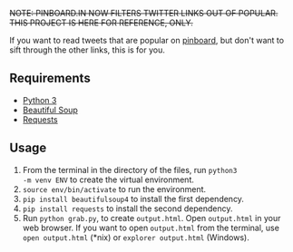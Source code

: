 <del>NOTE: PINBOARD.IN NOW FILTERS TWITTER LINKS OUT OF POPULAR. THIS PROJECT IS HERE FOR REFERENCE, ONLY.</del>

<!-- [![No Maintenance Intended](http://unmaintained.tech/badge.svg)](http://unmaintained.tech/) -->

If you want to read tweets that are popular on [pinboard](http://pinboard.in), but don't want to sift through the other links, this is for you.

Requirements
------------

- [Python 3](https://www.python.org)
- [Beautiful Soup](http://www.crummy.com/software/BeautifulSoup/)
- [Requests](http://docs.python-requests.org/en/master/)


Usage
-----
1. From the terminal in the directory of the files, run <code>python3 -m venv ENV</code> to create the virtual environment.
2. <code>source env/bin/activate</code> to run the environment.
3. <code>pip install beautifulsoup4</code> to install the first dependency.
4. <code>pip install requests</code> to install the second dependency.
5. Run `python grab.py`, to create `output.html`. Open `output.html` in your web browser. If you want to open `output.html` from the terminal, use `open output.html` (*nix) or `explorer output.html` (Windows).
